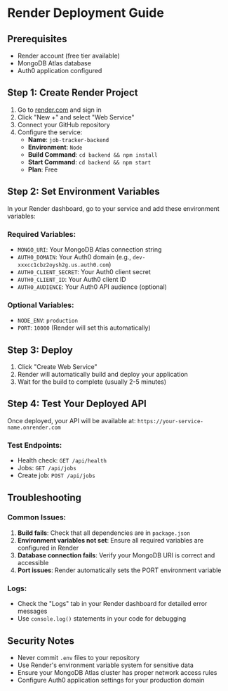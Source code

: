 # Render Deployment Guide

## Prerequisites

- Render account (free tier available)
- MongoDB Atlas database
- Auth0 application configured

## Step 1: Create Render Project

1. Go to [render.com](https://render.com) and sign in
2. Click "New +" and select "Web Service"
3. Connect your GitHub repository
4. Configure the service:
   - **Name**: `job-tracker-backend`
   - **Environment**: `Node`
   - **Build Command**: `cd backend && npm install`
   - **Start Command**: `cd backend && npm start`
   - **Plan**: Free

## Step 2: Set Environment Variables

In your Render dashboard, go to your service and add these environment variables:

### Required Variables:

- `MONGO_URI`: Your MongoDB Atlas connection string
- `AUTH0_DOMAIN`: Your Auth0 domain (e.g., `dev-xxxcc1cbz2oysh2g.us.auth0.com`)
- `AUTH0_CLIENT_SECRET`: Your Auth0 client secret
- `AUTH0_CLIENT_ID`: Your Auth0 client ID
- `AUTH0_AUDIENCE`: Your Auth0 API audience (optional)

### Optional Variables:

- `NODE_ENV`: `production`
- `PORT`: `10000` (Render will set this automatically)

## Step 3: Deploy

1. Click "Create Web Service"
2. Render will automatically build and deploy your application
3. Wait for the build to complete (usually 2-5 minutes)

## Step 4: Test Your Deployed API

Once deployed, your API will be available at:
`https://your-service-name.onrender.com`

### Test Endpoints:

- Health check: `GET /api/health`
- Jobs: `GET /api/jobs`
- Create job: `POST /api/jobs`

## Troubleshooting

### Common Issues:

1. **Build fails**: Check that all dependencies are in `package.json`
2. **Environment variables not set**: Ensure all required variables are configured in Render
3. **Database connection fails**: Verify your MongoDB URI is correct and accessible
4. **Port issues**: Render automatically sets the PORT environment variable

### Logs:

- Check the "Logs" tab in your Render dashboard for detailed error messages
- Use `console.log()` statements in your code for debugging

## Security Notes

- Never commit `.env` files to your repository
- Use Render's environment variable system for sensitive data
- Ensure your MongoDB Atlas cluster has proper network access rules
- Configure Auth0 application settings for your production domain
